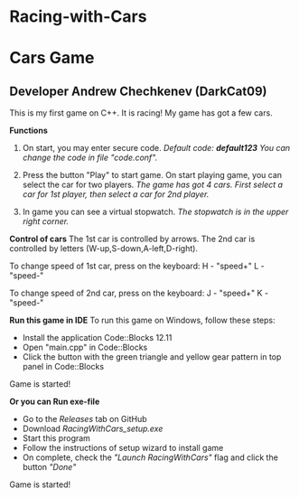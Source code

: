 # Racing-with-Cars

Cars Game
=========
Developer Andrew Chechkenev (DarkCat09)
-------------------------------------

This is my first game on C++. It is racing!
My game has got a few cars.

**Functions**
1. On start, you may enter secure code.
   *Default code: **default123***
   *You can change the code in file "code.conf".*
   
2. Press the button "Play" to start game.
   On start playing game, you can select the car for two players.
   *The game has got 4 cars.*
   *First select a car for 1st player, then select a car for 2nd player.*
   
3. In game you can see a virtual stopwatch.
   *The stopwatch is in the upper right corner.*

**Control of cars**
The 1st car is controlled by arrows.
The 2nd car is controlled by letters
(W-up,S-down,A-left,D-right).

To change speed of 1st car, press on the keyboard:
H - "speed+"
L - "speed-"

To change speed of 2nd car, press on the keyboard:
J - "speed+"
K - "speed-"

**Run this game in IDE**
To run this game on Windows, follow these steps:
- Install the application Code::Blocks 12.11
- Open "main.cpp" in Code::Blocks
- Click the button with the green triangle and yellow gear pattern in top panel in Code::Blocks

Game is started!

**Or you can Run exe-file**
- Go to the *Releases* tab on GitHub
- Download *RacingWithCars_setup.exe*
- Start this program
- Follow the instructions of setup wizard to install game
- On complete, check the *"Launch RacingWithCars"* flag and click the button *"Done"*

Game is started!

